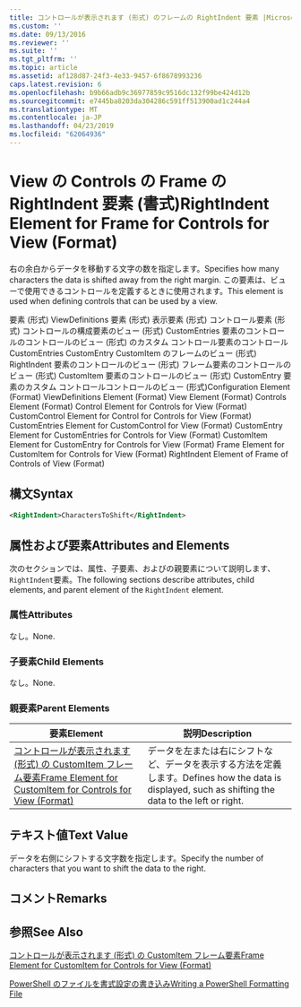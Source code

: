 ```yaml
---
title: コントロールが表示されます (形式) のフレームの RightIndent 要素 |Microsoft Docs
ms.custom: ''
ms.date: 09/13/2016
ms.reviewer: ''
ms.suite: ''
ms.tgt_pltfrm: ''
ms.topic: article
ms.assetid: af128d87-24f3-4e33-9457-6f8678993236
caps.latest.revision: 6
ms.openlocfilehash: b9b66adb9c36977859c9516dc132f99be424d12b
ms.sourcegitcommit: e7445ba8203da304286c591ff513900ad1c244a4
ms.translationtype: MT
ms.contentlocale: ja-JP
ms.lasthandoff: 04/23/2019
ms.locfileid: "62064936"
---
```

# <a name="rightindent-element-for-frame-for-controls-for-view-format"></a><span data-ttu-id="81b7d-102">View の Controls の Frame の RightIndent 要素 (書式)</span><span class="sxs-lookup"><span data-stu-id="81b7d-102">RightIndent Element for Frame for Controls for View (Format)</span></span>

<span data-ttu-id="81b7d-103">右の余白からデータを移動する文字の数を指定します。</span><span class="sxs-lookup"><span data-stu-id="81b7d-103">Specifies how many characters the data is shifted away from the right margin.</span></span> <span data-ttu-id="81b7d-104">この要素は、ビューで使用できるコントロールを定義するときに使用されます。</span><span class="sxs-lookup"><span data-stu-id="81b7d-104">This element is used when defining controls that can be used by a view.</span></span>

<span data-ttu-id="81b7d-105">要素 (形式) ViewDefinitions 要素 (形式) 表示要素 (形式) コントロール要素 (形式) コントロールの構成要素のビュー (形式) CustomEntries 要素のコントロールのコントロールのビュー (形式) のカスタム コントロール要素のコントロールCustomEntries CustomEntry CustomItem のフレームのビュー (形式) RightIndent 要素のコントロールのビュー (形式) フレーム要素のコントロールのビュー (形式) CustomItem 要素のコントロールのビュー (形式) CustomEntry 要素のカスタム コントロールコントロールのビュー (形式)</span><span class="sxs-lookup"><span data-stu-id="81b7d-105">Configuration Element (Format) ViewDefinitions Element (Format) View Element (Format) Controls Element (Format) Control Element for Controls for View (Format) CustomControl Element for Control for Controls for View (Format) CustomEntries Element for CustomControl for View (Format) CustomEntry Element for CustomEntries for Controls for View (Format) CustomItem Element for CustomEntry for Controls for View (Format) Frame Element for CustomItem for Controls for View (Format) RightIndent Element of Frame of Controls of View (Format)</span></span>

## <a name="syntax"></a><span data-ttu-id="81b7d-106">構文</span><span class="sxs-lookup"><span data-stu-id="81b7d-106">Syntax</span></span>

```xml
<RightIndent>CharactersToShift</RightIndent>
```

## <a name="attributes-and-elements"></a><span data-ttu-id="81b7d-107">属性および要素</span><span class="sxs-lookup"><span data-stu-id="81b7d-107">Attributes and Elements</span></span>

<span data-ttu-id="81b7d-108">次のセクションでは、属性、子要素、およびの親要素について説明します、`RightIndent`要素。</span><span class="sxs-lookup"><span data-stu-id="81b7d-108">The following sections describe attributes, child elements, and parent element of the `RightIndent` element.</span></span>

### <a name="attributes"></a><span data-ttu-id="81b7d-109">属性</span><span class="sxs-lookup"><span data-stu-id="81b7d-109">Attributes</span></span>

<span data-ttu-id="81b7d-110">なし。</span><span class="sxs-lookup"><span data-stu-id="81b7d-110">None.</span></span>

### <a name="child-elements"></a><span data-ttu-id="81b7d-111">子要素</span><span class="sxs-lookup"><span data-stu-id="81b7d-111">Child Elements</span></span>

<span data-ttu-id="81b7d-112">なし。</span><span class="sxs-lookup"><span data-stu-id="81b7d-112">None.</span></span>

### <a name="parent-elements"></a><span data-ttu-id="81b7d-113">親要素</span><span class="sxs-lookup"><span data-stu-id="81b7d-113">Parent Elements</span></span>

|<span data-ttu-id="81b7d-114">要素</span><span class="sxs-lookup"><span data-stu-id="81b7d-114">Element</span></span>|<span data-ttu-id="81b7d-115">説明</span><span class="sxs-lookup"><span data-stu-id="81b7d-115">Description</span></span>|
|-------------|-----------------|
|[<span data-ttu-id="81b7d-116">コントロールが表示されます (形式) の CustomItem フレーム要素</span><span class="sxs-lookup"><span data-stu-id="81b7d-116">Frame Element for CustomItem for Controls for View (Format)</span></span>](./frame-element-for-customitem-for-controls-for-view-format.md)|<span data-ttu-id="81b7d-117">データを左または右にシフトなど、データを表示する方法を定義します。</span><span class="sxs-lookup"><span data-stu-id="81b7d-117">Defines how the data is displayed, such as shifting the data to the left or right.</span></span>|

## <a name="text-value"></a><span data-ttu-id="81b7d-118">テキスト値</span><span class="sxs-lookup"><span data-stu-id="81b7d-118">Text Value</span></span>

<span data-ttu-id="81b7d-119">データを右側にシフトする文字数を指定します。</span><span class="sxs-lookup"><span data-stu-id="81b7d-119">Specify the number of characters that you want to shift the data to the right.</span></span>

## <a name="remarks"></a><span data-ttu-id="81b7d-120">コメント</span><span class="sxs-lookup"><span data-stu-id="81b7d-120">Remarks</span></span>

## <a name="see-also"></a><span data-ttu-id="81b7d-121">参照</span><span class="sxs-lookup"><span data-stu-id="81b7d-121">See Also</span></span>

[<span data-ttu-id="81b7d-122">コントロールが表示されます (形式) の CustomItem フレーム要素</span><span class="sxs-lookup"><span data-stu-id="81b7d-122">Frame Element for CustomItem for Controls for View (Format)</span></span>](./frame-element-for-customitem-for-controls-for-view-format.md)

[<span data-ttu-id="81b7d-123">PowerShell のファイルを書式設定の書き込み</span><span class="sxs-lookup"><span data-stu-id="81b7d-123">Writing a PowerShell Formatting File</span></span>](./writing-a-powershell-formatting-file.md)
